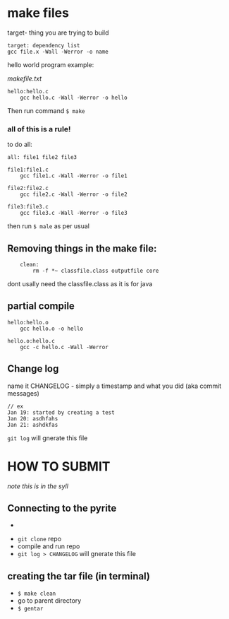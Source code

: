 # make files

target- thing you are trying to build



```
target: dependency list
gcc file.x -Wall -Werror -o name
```


hello world program example: 

*makefile.txt*
```
hello:hello.c
    gcc hello.c -Wall -Werror -o hello
```

Then run command ```$ make```


### all of this is a rule!

to do all: 

```
all: file1 file2 file3

file1:file1.c
    gcc file1.c -Wall -Werror -o file1

file2:file2.c
    gcc file2.c -Wall -Werror -o file2 

file3:file3.c
    gcc file3.c -Wall -Werror -o file3
```

then run ```$ male``` as per usual

## Removing things in the make file: 

```
    clean: 
        rm -f *~ classfile.class outputfile core
```
dont usally need the classfile.class as it is for java

## partial compile
```
hello:hello.o
    gcc hello.o -o hello

hello.o:hello.c
    gcc -c hello.c -Wall -Werror
```

## Change log
name it CHANGELOG - simply a timestamp and what you did (aka commit messages)
```
// ex
Jan 19: started by creating a test
Jan 20: asdhfahs
Jan 21: ashdkfas
```

```git log``` will gnerate this file

# HOW TO SUBMIT
  *note this is in the syll*
  ## Connecting to the pyrite
  * ``` ssh netid@pyrite.cs.iastate.edu
    ```
  * ```git clone``` repo
  * compile and run repo
  * ```git log > CHANGELOG``` will gnerate this file

  ## creating the tar file (in terminal)
  * ```$ make clean```
  * go to parent directory
  * ```$ gentar```